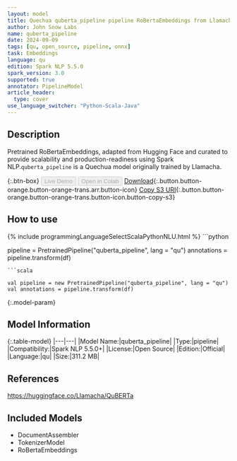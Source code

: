 ```yaml
---
layout: model
title: Quechua quberta_pipeline pipeline RoBertaEmbeddings from Llamacha
author: John Snow Labs
name: quberta_pipeline
date: 2024-09-09
tags: [qu, open_source, pipeline, onnx]
task: Embeddings
language: qu
edition: Spark NLP 5.5.0
spark_version: 3.0
supported: true
annotator: PipelineModel
article_header:
  type: cover
use_language_switcher: "Python-Scala-Java"
---
```


## Description

Pretrained RoBertaEmbeddings, adapted from Hugging Face and curated to provide scalability and production-readiness using Spark NLP.`quberta_pipeline` is a Quechua model originally trained by Llamacha.

{:.btn-box}
<button class="button button-orange" disabled>Live Demo</button>
<button class="button button-orange" disabled>Open in Colab</button>
[Download](https://s3.amazonaws.com/auxdata.johnsnowlabs.com/public/models/quberta_pipeline_qu_5.5.0_3.0_1725882898847.zip){:.button.button-orange.button-orange-trans.arr.button-icon}
[Copy S3 URI](s3://auxdata.johnsnowlabs.com/public/models/quberta_pipeline_qu_5.5.0_3.0_1725882898847.zip){:.button.button-orange.button-orange-trans.button-icon.button-copy-s3}

## How to use



<div class="tabs-box" markdown="1">
{% include programmingLanguageSelectScalaPythonNLU.html %}
```python

pipeline = PretrainedPipeline("quberta_pipeline", lang = "qu")
annotations =  pipeline.transform(df)   

```
```scala

val pipeline = new PretrainedPipeline("quberta_pipeline", lang = "qu")
val annotations = pipeline.transform(df)

```
</div>

{:.model-param}
## Model Information

{:.table-model}
|---|---|
|Model Name:|quberta_pipeline|
|Type:|pipeline|
|Compatibility:|Spark NLP 5.5.0+|
|License:|Open Source|
|Edition:|Official|
|Language:|qu|
|Size:|311.2 MB|

## References

https://huggingface.co/Llamacha/QuBERTa

## Included Models

- DocumentAssembler
- TokenizerModel
- RoBertaEmbeddings